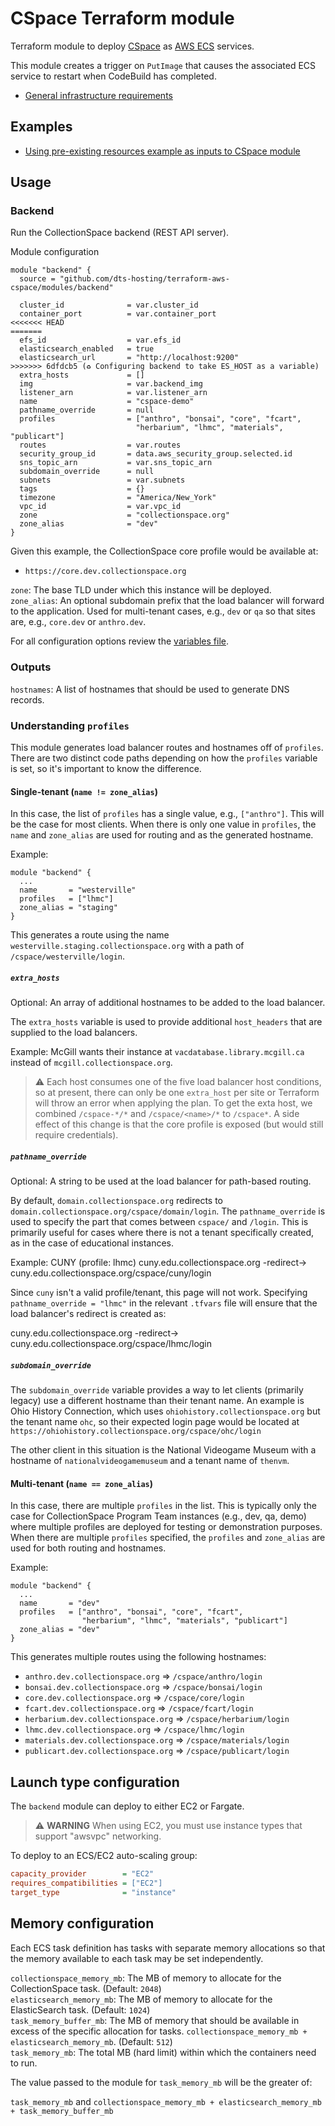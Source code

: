 # CSpace Terraform module

Terraform module to deploy [CSpace](https://cspace.lyrasis.org/) as [AWS ECS](https://aws.amazon.com/ecs/) services.

This module creates a trigger on `PutImage` that causes the associated ECS service to restart when CodeBuild has completed.

- [General infrastructure requirements](REQS.md)

## Examples

- [Using pre-existing resources example as inputs to CSpace module](examples/services)

## Usage

### Backend

Run the CollectionSpace backend (REST API server).

Module configuration

```hcl
module "backend" {
  source = "github.com/dts-hosting/terraform-aws-cspace/modules/backend"

  cluster_id              = var.cluster_id
  container_port          = var.container_port
<<<<<<< HEAD
=======
  efs_id                  = var.efs_id
  elasticsearch_enabled   = true
  elasticsearch_url       = "http://localhost:9200"
>>>>>>> 6dfdcb5 (♻️ Configuring backend to take ES_HOST as a variable)
  extra_hosts             = []
  img                     = var.backend_img
  listener_arn            = var.listener_arn
  name                    = "cspace-demo"
  pathname_override       = null
  profiles                = ["anthro", "bonsai", "core", "fcart",
                            "herbarium", "lhmc", "materials", "publicart"]
  routes                  = var.routes
  security_group_id       = data.aws_security_group.selected.id
  sns_topic_arn           = var.sns_topic_arn
  subdomain_override      = null
  subnets                 = var.subnets
  tags                    = {}
  timezone                = "America/New_York"
  vpc_id                  = var.vpc_id
  zone                    = "collectionspace.org"
  zone_alias              = "dev"
}

```

Given this example, the CollectionSpace core profile would be available at:

- `https://core.dev.collectionspace.org`

`zone`: The base TLD under which this instance will be deployed.  
`zone_alias`: An optional subdomain prefix that the load balancer will forward to the application.
Used for multi-tenant cases, e.g., `dev` or `qa` so that sites are, e.g., `core.dev` or `anthro.dev`.

For all configuration options review the [variables file](modules/backend/variables.tf).

### Outputs

`hostnames`: A list of hostnames that should be used to generate DNS records.

### Understanding `profiles`

This module generates load balancer routes and hostnames off of `profiles`.
There are two distinct code paths depending on how the `profiles` variable is
set, so it's important to know the difference.

#### Single-tenant (`name != zone_alias`)

In this case, the list of `profiles` has a single value, e.g., `["anthro"]`.
This will be the case for most clients. When there is only one value in
`profiles`, the `name` and `zone_alias` are used for routing and as the
generated hostname.

Example:

```hcl
module "backend" {
  ...
  name       = "westerville"
  profiles   = ["lhmc"]
  zone_alias = "staging"
}
```

This generates a route using the name
`westerville.staging.collectionspace.org` with a path of
`/cspace/westerville/login`.

##### `extra_hosts`

Optional: An array of additional hostnames to be added to the load balancer.

The `extra_hosts` variable is used to provide additional `host_headers` that
are supplied to the load balancers.

Example: McGill wants their instance at `vacdatabase.library.mcgill.ca` instead
of `mcgill.collectionspace.org`.

> ⚠️ Each host consumes one of the five load balancer host conditions, so at
> present, there can only be one `extra_host` per site or Terraform will throw an
> error when applying the plan. To get the exta host, we combined `/cspace-*/*`
> and `/cspace/<name>/*` to `/cspace*`. A side effect of this change is that the
> core profile is exposed (but would still require credentials).

##### `pathname_override`

Optional: A string to be used at the load balancer for path-based routing.

By default, `domain.collectionspace.org` redirects to
`domain.collectionspace.org/cspace/domain/login`. The `pathname_override` is
used to specify the part that comes between `cspace/` and `/login`. This is
primarily useful for cases where there is not a tenant specifically created,
as in the case of educational instances.

Example: CUNY (profile: lhmc)
cuny.edu.collectionspace.org -redirect-> cuny.edu.collectionspace.org/cspace/cuny/login

Since `cuny` isn't a valid profile/tenant, this page will not work. Specifying
`pathname_override = "lhmc"` in the relevant `.tfvars` file will ensure that the
load balancer's redirect is created as:

cuny.edu.collectionspace.org -redirect-> cuny.edu.collectionspace.org/cspace/lhmc/login

##### `subdomain_override`

The `subdomain_override` variable provides a way to let clients (primarily
legacy) use a different hostname than their tenant name. An example is Ohio
History Connection, which uses `ohiohistory.collectionspace.org` but the tenant
name `ohc`, so their expected login page would be located at
`https://ohiohistory.collectionspace.org/cspace/ohc/login`

The other client in this situation is the National Videogame Museum with a
hostname of `nationalvideogamemuseum` and a tenant name of `thenvm`.

#### Multi-tenant (`name == zone_alias`)

In this case, there are multiple `profiles` in the list. This is typically only
the case for CollectionSpace Program Team instances (e.g., dev, qa, demo) where
multiple profiles are deployed for testing or demonstration purposes. When
there are multiple `profiles` specified, the `profiles` and `zone_alias` are
used for both routing and hostnames.

Example:

```hcl
module "backend" {
  ...
  name       = "dev"
  profiles   = ["anthro", "bonsai", "core", "fcart",
                "herbarium", "lhmc", "materials", "publicart"]
  zone_alias = "dev"
}
```

This generates multiple routes using the following hostnames:

* `anthro.dev.collectionspace.org` => `/cspace/anthro/login`
* `bonsai.dev.collectionspace.org` => `/cspace/bonsai/login`
* `core.dev.collectionspace.org` => `/cspace/core/login`
* `fcart.dev.collectionspace.org` => `/cspace/fcart/login`
* `herbarium.dev.collectionspace.org` => `/cspace/herbarium/login`
* `lhmc.dev.collectionspace.org` => `/cspace/lhmc/login`
* `materials.dev.collectionspace.org` => `/cspace/materials/login`
* `publicart.dev.collectionspace.org` => `/cspace/publicart/login`

## Launch type configuration

The `backend` module can deploy to either EC2 or Fargate.

> ⚠️ **WARNING** When using EC2, you must use instance types that support "awsvpc" networking.

To deploy to an ECS/EC2 auto-scaling group:

```ini
capacity_provider        = "EC2"
requires_compatibilities = ["EC2"]
target_type              = "instance"
```

## Memory configuration

Each ECS task definition has tasks with separate memory allocations so that the
memory available to each task may be set independently.

`collectionspace_memory_mb`: The MB of memory to allocate for the
CollectionSpace task. (Default: `2048`)  
`elasticsearch_memory_mb`: The MB of memory to allocate for the ElasticSearch
task. (Default: `1024`)  
`task_memory_buffer_mb`: The MB of memory that should be available in excess of
the specific allocation for tasks.
`collectionspace_memory_mb + elasticsearch_memory_mb`. (Default: `512`)  
`task_memory_mb`: The total MB (hard limit) within which the containers need
to run.  

The value passed to the module for `task_memory_mb` will be the greater of:

`task_memory_mb` and `collectionspace_memory_mb + elasticsearch_memory_mb + task_memory_buffer_mb`
